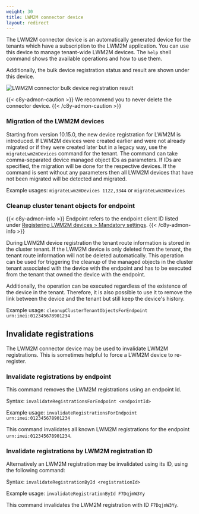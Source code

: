 ```yaml
---
weight: 30
title: LWM2M connector device
layout: redirect
---
```


The LWM2M connector device is an automatically generated device for the tenants which have a subscription to the LWM2M application.
You can use this device to manage tenant-wide LWM2M devices.
The `help` shell command shows the available operations and how to use them.

Additionally, the bulk device registration status and result are shown under this device.

![LWM2M connector bulk device registration result](/images/device-protocols/lwm2m/lwm2m-connector-device-bulk-device-reg-res.png)

{{< c8y-admon-caution >}}
We recommend you to never delete the connector device.
{{< /c8y-admon-caution >}}

### Migration of the LWM2M devices

Starting from version 10.15.0, the new device registration for LWM2M is introduced.
If LWM2M devices were created earlier and were not already migrated or if they were created later but in a legacy way, use the `migrateLwm2mDevices` command for the tenant.
The command can take comma-separated device managed object IDs as parameters. If IDs are specified, the migration will be done for the respective devices.
If the command is sent without any parameters then all LWM2M devices that have not been migrated will be detected and migrated.

Example usages: `migrateLwm2mDevices 1122,3344` or `migrateLwm2mDevices`

<a name="lwm2m-cleanup-cluster-tenant-objects-for-endpoint-connector-operation"></a>
### Cleanup cluster tenant objects for endpoint

{{< c8y-admon-info >}}
Endpoint refers to the endpoint client ID listed under [Registering LWM2M devices > Mandatory settings](#lwm2m-device-registration-mandatory-settings).
{{< /c8y-admon-info >}}

During LWM2M device registration the tenant route information is stored in the cluster tenant.
If the LWM2M device is only deleted from the tenant, the tenant route information will not be deleted automatically.
This operation can be used for triggering the cleanup of the managed objects in the cluster tenant associated with the device with the endpoint and has to be executed from the tenant that owned the device with the endpoint.

Additionally, the operation can be executed regardless of the existence of the device in the tenant.
Therefore, it is also possible to use it to remove the link between the device and the tenant but still keep the device's history.

Example usage: `cleanupClusterTenantObjectsForEndpoint urn:imei:012345678901234`

<a name="lwm2m-invalidate-lwm2m-registrations"></a>
## Invalidate registrations

The LWM2M connector device may be used to invalidate LWM2M registrations. This is sometimes helpful to force a LWM2M device to re-register.

### Invalidate registrations by endpoint

This command removes the LWM2M registrations using an endpoint Id.

Syntax:   `invalidateRegistrationsForEndpoint <endpointId>`

Example usage: `invalidateRegistrationsForEndpoint urn:imei:012345678901234`

This command invalidates all known LWM2M registrations for the endpoint `urn:imei:012345678901234`.

### Invalidate registrations by LWM2M registration ID

Alternatively an LWM2M registration may be invalidated using its ID, using the following command:

Syntax:   `invalidateRegistrationById <registrationId>`

Example usage: `invalidateRegistrationById F7DqjmW3Yy`

This command invalidates the LWM2M registration with ID `F7DqjmW3Yy`.
